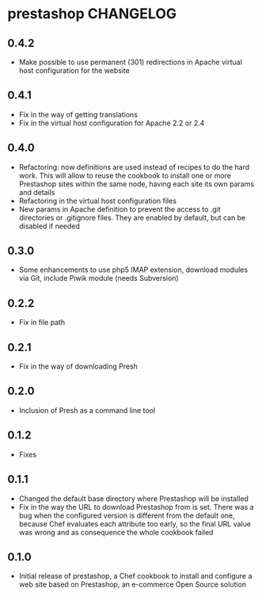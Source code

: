 prestashop CHANGELOG
====================

0.4.2
-----
- Make possible to use permanent (301) redirections in Apache
virtual host configuration for the website

0.4.1
-----
- Fix in the way of getting translations
- Fix in the virtual host configuration for Apache 2.2 or 2.4

0.4.0
-----
- Refactoring: now definitions are used instead of recipes to do the hard work.
This will allow to reuse the cookbook to install one or more Prestashop sites
within the same node, having each site its own params and details
- Refactoring in the virtual host configuration files
- New params in Apache definition to prevent the access to .git directories
or .gitignore files. They are enabled by default, but can be disabled if needed

0.3.0
-----
- Some enhancements to use php5 IMAP extension, download modules via Git, include Piwik module (needs Subversion)

0.2.2
-----
- Fix in file path

0.2.1
-----
- Fix in the way of downloading Presh

0.2.0
-----
- Inclusion of Presh as a command line tool

0.1.2
-----
- Fixes

0.1.1
-----
- Changed the default base directory where Prestashop will be installed
- Fix in the way the URL to download Prestashop from is set. There was a bug when the configured version is different from the default one, because Chef evaluates each
attribute too early, so the final URL value was wrong and as consequence the whole cookbook failed

0.1.0
-----
- Initial release of prestashop, a Chef cookbook to install and configure a web site based on Prestashop, an e-commerce Open Source solution
